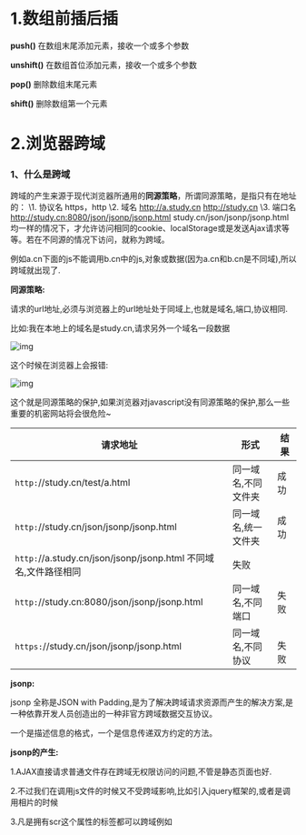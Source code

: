 # 1.数组前插后插

**push()** 在数组末尾添加元素，接收一个或多个参数  

 **unshift()** 在数组首位添加元素，接收一个或多个参数  

 **pop()** 删除数组末尾元素  

 **shift()** 删除数组第一个元素  



# 2.浏览器跨域

### 1、什么是跨域
跨域的产生来源于现代浏览器所通用的**同源策略**，所谓同源策略，是指只有在地址的： 
\1. 协议名 https，http
\2. 域名   http://a.study.cn    http://study.cn
\3. 端口名  http://study.cn:8080/json/jsonp/jsonp.html      study.cn/json/jsonp/jsonp.html
均一样的情况下，才允许访问相同的cookie、localStorage或是发送Ajax请求等等。若在不同源的情况下访问，就称为跨域。

例如a.cn下面的js不能调用b.cn中的js,对象或数据(因为a.cn和b.cn是不同域),所以跨域就出现了.

**同源策略:**

请求的url地址,必须与浏览器上的url地址处于同域上,也就是域名,端口,协议相同.

比如:我在本地上的域名是study.cn,请求另外一个域名一段数据

![img](https://images2015.cnblogs.com/blog/825922/201510/825922-20151028230107904-1333387603.png)

这个时候在浏览器上会报错:

![img](https://images2015.cnblogs.com/blog/825922/201510/825922-20151028230247091-934044692.png)

这个就是同源策略的保护,如果浏览器对javascript没有同源策略的保护,那么一些重要的机密网站将会很危险~




|请求地址 |形式  |    结果|
|--|--|--|
|``http:``//study.cn/test/a.html  |    同一域名,不同文件夹|  成功|
|``http:``//study.cn/json/jsonp/jsonp.html |  同一域名,统一文件夹 | 成功|
|``http:``//a.study.cn/json/jsonp/jsonp.html  不同域名,文件路径相同 |失败|
|``http:``//study.cn:8080/json/jsonp/jsonp.html |同一域名,不同端口 |   失败|
|``https:``//study.cn/json/jsonp/jsonp.html |  同一域名,不同协议　|　 失败|

**jsonp:**

jsonp 全称是JSON with Padding,是为了解决跨域请求资源而产生的解决方案,是一种依靠开发人员创造出的一种非官方跨域数据交互协议。

一个是描述信息的格式，一个是信息传递双方约定的方法。

**jsonp的产生:**

1.AJAX直接请求普通文件存在跨域无权限访问的问题,不管是静态页面也好.

2.不过我们在调用js文件的时候又不受跨域影响,比如引入jquery框架的,或者是调用相片的时候

3.凡是拥有scr这个属性的标签都可以跨域例如<script><img><iframe>

4.如果想通过纯web端跨域访问数据只有一种可能,那就是把远程服务器上的数据装进js格式的文件里.

5.而json又是一个轻量级的数据格式,还被js原生支持

6.为了便于客户端使用数据，逐渐形成了一种非正式传输协议，人们把它称作JSONP，该协议的一个要点就是允许用户传递一个callback 参数给服务端，

demo1:**基于script标签实现跨域**
demo2: **基于script标签实现跨域**
demo3:  **基于jquery跨域**
	要点就是 :通过修改document.domain来跨子域
demo4: **通过iframe来跨子域**

链接地址：https://www.cnblogs.com/liubingyjui/p/10804785.html









# 3.深拷贝浅拷贝

深复制和浅复制只针对像 Object, Array 这样的复杂对象的。简单来说，浅复制只复制一层对象的属性，而深复制则递归复制了所有层级。

如何区分深拷贝与浅拷贝，简单点来说，就是假设B复制了A，当修改A时，如果B也跟着变了，说明这是浅拷贝，拿人手短，如果B没变，那就是深拷贝

# 4.判断数据类型

### 1: typeof

返回数据类型，包含这7种： number、boolean、symbol、string、object、undefined、function。

typeof null  返回类型错误，返回object

引用类型，除了function返回function类型外，其他均返回object。

其中，null 有属于自己的数据类型 Null ， 引用类型中的 数组、日期、正则 也都有属于自己的具体类型，而 typeof 对于这些类型的处理，只返回了处于其原型链最顶端的 Object 类型，没有错，但不是我们想要的结果。

### 2：toString （最完美）

toString() 是 Object 的原型方法，调用该方法，默认返回当前对象的 [[Class]] 。这是一个内部属性，其格式为 [object Xxx] ，其中 Xxx 就是对象的类型。

对于 Object 对象，直接调用 toString() 就能返回 [object Object] 。而对于其他对象，则需要通过 call / apply 来调用才能返回正确的类型信息。

```
Object.prototype.toString.call('') ;   // [object String]
Object.prototype.toString.call(1) ;    // [object Number]
Object.prototype.toString.call(true) ; // [object Boolean]
Object.prototype.toString.call(Symbol()); //[object Symbol]
Object.prototype.toString.call(undefined) ; // [object Undefined]
Object.prototype.toString.call(null) ; // [object Null]
Object.prototype.toString.call(new Function()) ; // [object Function]
Object.prototype.toString.call(new Date()) ; // [object Date]
Object.prototype.toString.call([]) ; // [object Array]
Object.prototype.toString.call(new RegExp()) ; // [object RegExp]
Object.prototype.toString.call(new Error()) ; // [object Error]
Object.prototype.toString.call(document) ; // [object HTMLDocument]
Object.prototype.toString.call(window) ; //[object global] window 是全局对象 global 的引用
```

### 3：constructor

constructor是原型prototype的一个属性，当函数被定义时候，js引擎会为函数添加原型prototype，并且这个prototype中constructor属性指向函数引用， 因此重写prototype会丢失原来的constructor。

缺陷：

1：null 和 undefined 无constructor，这种方法判断不了。

2：还有，如果自定义对象，开发者重写prototype之后，原有的constructor会丢失，因此，为了规范开发，在重写对象原型时一般都需要重新给 constructor 赋值，以保证对象实例的类型不被篡改。

![img](https://img2018.cnblogs.com/blog/1334093/201904/1334093-20190422154822998-1507326377.png)

### 4：instanceof

instanceof 是用来判断 A 是否为 B 的实例，表达式为：A instanceof B，如果 A 是 B 的实例，则返回 true,否则返回 false。 在这里需要特别注意的是：**instanceof 检测的是原型**，

![img](https://img2018.cnblogs.com/blog/1334093/201904/1334093-20190422160537795-2137053556.png)

 

**由上图可以看出[]的原型指向Array.prototype，间接指向Object.prototype, 因此 [] instanceof Array 返回true， [] instanceof Object 也返回true。**

**instanceof 只能用来判断两个对象是否属于实例关系**， 而不能判断一个对象实例具体属于哪种类型。





# 5. promise

Promise是异步编程的一种解决方案，比传统的回调函数和事件更合理和强大。

所谓Promise，简单来说就是一个容器，里面保存着某个未来才会结束的事情（通常是一个异步操作）。从语法上说，Promise是一个对象，从他可以获取异步操作的消息。

### 特点：

- 对象的状态不受外界影响。Promise对象代表一个异步操作，有三种状态：pending（进行中）、fulfilled（已成功）和rejected（以失败）。只有异步操作的结果可以决定当前是哪一种状态，任何其他操作都无法改变这个状态。这也是Promise这个名字的由来。
- 一旦状态改变，就不会再变，任何时候都是可以得到这个结果的。Promise对象的状态改变只有两种可能：*从pending变为fulfilled和从pending变为rejected。只要这两种情况发生，状态就会凝固，不会再变了。再对Promise对象添加回调函数也会立即得到这个结果。

有了Promise对象，就可以将异步操作以同步操作的流程表达出来。

### 缺点：

首先无法取消Promise，一旦新建他就会立即执行，无法中途取消。其次，如果不设置回调函数，Promise内部跑出的错误无法反应到外部。当pending的时候，无法知道进展到了哪一步。

●什么是Promise

●传统的回调式异步操作有什么缺点

（Promise如何解决异步信任问题的）

●Promise中的异步模式有哪些？有什么区别？

●如果向Promise.all()和Promise.race()传递空数组，运行结果会有什么不同？

●如何确保一个变量是可信任的Promise（Promise.resolve方法传入不同值的不同处理有哪些）

●Promise是如何捕获异常的？与传统的try/catch相比有什么优势？

### 5.1 什么是Promise

*所谓Promise，简单说就是一个容器，里面保存着某个未来才会结束的事件的结果。从语法上说，Promise 是一个对象，从它可以获取异步操作的消息。Promise 提供统一的 API，各种异步操作都可以用同样的方法进行处理，让开发者不用再关注于时序和底层的结果。Promise的状态具有不受外界影响和不可逆两个特点。*

### 5.2 传统的回调式异步操作有什么缺点（Promise如何解决异步信任问题的）

传统的回调有五大信任问题：

1. 调用回调太早
2. 调用回调过晚（或没有被调用）
3. 调用回调次数过少或过多
4. 未能传递所需的环境和参数
5. 吞掉可能出现的错误和异常

#### Promise的解决办法：

1.调用回调过早

对于Promise来说，即使是立即完成的Promise也无法被同步观察到，也就是说一个Promise调用then()的时候，即使这个Promise已经决议了，提供给then的回调也总会被异步调用。

2.调用回调过晚（或没有被调用）

对于一个Promise对象注册的每一个观察回调都是相对独立、互不干预的。而Promise对象调用resolve()和reject()时，每个注册的观察回调也都会被自动调度。所以这些观察回调的任意一个都无法影响或延误对其他回调的调用。

此外，关于回调未调用。正常情况下，没有任何东西可以阻止Promise向你通知它的决议，即使你的JavaScript代码报错了，一会通过异常回调来捕获到。如果Promise永远不被决议的话，Promise本身已提供了竞态的抽象机制来作为解决方案。

3.调用回调次数过少或过多

Promise的定义方式使得它只能被决议一次。即使代码中出现多次决议，这个Promise也会接受第一次决议，并会忽略掉其他任何后续调用。所以任何通过then()注册的回调只会被调用一次。

4.未能传递所需的环境和参数

凡是被决议的值都会传递到观察回调中，如果没有显示的决议值也会传递一个undefined给观察回调。需要注意的是，Promise只允许传一个决议值，其他值将会被默默忽略掉。

5.吞掉可能出现的错误和异常

如果在创建Promise时，存在JavaScript代码错误，会直接导致该Promise的拒绝决议，那么你可以通过reject()来捕获异常，代码中的任何异常都不会吞掉。

以上的回答十分的啰嗦，但是如果上面的五点你都能记住的话，你会了解很多关于Promise的细节问题，也会应对一些面试官的追问，如Promise的then()会不会被重复调用 等。

### 5.2 Promise中的异步模式有哪些？有什么区别？

好吧，这个问题可能会把面试者问懵……可以考虑另一种问法，或者直接进入下一个问题，说一说Promise.all()和Promise.race()的区别。因为ES6中的Promise中只有这两个模式all和race，其他的如first、any、last等都是其他Promise库提供的。

回到问题本身，

#### Promise.all()和Promise.race()的区别

all会将传入的数组中的所有promise全部决议以后，将决议值以数组的形式传入到观察回调中，任何一个promise决议为拒绝，那么就会调用拒绝回调。

race会将传入的数组中的所有promise中第一个决议的决议值传递给观察回调，即使决议结果是拒绝。

### 5.3 如果向Promise.all()和Promise.race()传递空数组，运行结果会有什么不同？

all会立即决议，决议结果是fullfilled，值是undefined

race会永远都不决议，程序卡住……

### 5.4 如何确保一个变量是可信任的Promise（Promise.resolve方法传入不同值的不同处理有哪些）

可以通过Promise.resolve()方法对不确定的值进行Promise化，返回一个Promise对象。

如果是一个立即值，如一个普通变量，那么该Promise会立即决议为成功。

如果是一个Promise值，那么会将该Promise直接返回赋值给这个Promise，不会有额外开销。

如果是一个类Promise值， 比如其中含有名称为then的成员变量，那么会将then展开形成一个新的Promise对象。

### 5.5 Promise是如何捕获异常的？与传统的try/catch相比有什么优势？

传统的try/catch捕获异常方式是无法捕获异步的异常的。

而对于Promise对象来说，构造Promise实例时的代码如果出错，则会被认为是一个拒绝的决议，并会向观察回调中传递异常信息。所以即使是一个异步的请求，Promise也是可以捕获异常的。此外，Promise还可以通过catch回调来捕获回调中的异常。

### 5.6 总结

Promise是一个不错异步操作解决方案，他解决了传统的通过回调和事件来解决异步操作的诸多问题，如“竞争”，回调信任度低的问题。ES6中也提供了标准的Promise供大家使用。

### 5.7 Promise 中的 then

- promise的then中默认返回一个promise实例
- 当then中没有return时返回的是undefined
- 当then中return的对象或者基本类型等非new Promise实例时，对下一个进程then是同时执行的

- 当then中return的是一个new Promise或者Promise.resolve()等实例时，对下一个进程then时队列顺序执行的

- 在node项目中，多少情况下都是以函数导出导入方式使用Promise【尤其是路由层和数据层】，此时一定要对函数return才有效

# 6. vue双向绑定









# 7. 箭头函数及与普通函数的区别

**箭头函数：**

```
let fun = () => {
    console.log('abc');
}
```

**普通函数：**

```
function fun() {
    console.log('abc');
}
```

箭头函数相当于匿名函数，并且简化了函数定义。箭头函数有两种格式，一种只包含一个表达式，连{ ... }和return都省略掉了。还有一种可以包含多条语句，这时候就不能省略{ ... }和return。

### 箭头函数是匿名函数，不能作为构造函数，不能使用new

```
let FunConstructor = () => {
    console.log('lll');
}
```

### 箭头函数不绑定arguments，要用rest参数...解决

```
function A(a){
  console.log(arguments);
}
A(1,2,3,4,5,8);  //  [1, 2, 3, 4, 5, 8, callee: ƒ, Symbol(Symbol.iterator): ƒ]


let B = (b)=>{
  console.log(arguments);
}
B(2,92,32,32);   // Uncaught ReferenceError: arguments is not defined


let C = (...c) => {
  console.log(c);
}
C(3,82,32,11323);  // [3, 82, 32, 11323]
```

### 箭头函数不绑定this，会捕获其所在的上下文的this值，作为自己的this值

```
var obj = {
  a: 10,
  b: () => {
    console.log(this.a); // undefined
    console.log(this); // Window {postMessage: ƒ, blur: ƒ, focus: ƒ, close: ƒ, frames: Window, …}
  },
  c: function() {
    console.log(this.a); // 10
    console.log(this); // {a: 10, b: ƒ, c: ƒ}
  }
}
obj.b(); 
obj.c();
```

```
var obj = {
  a: 10,
  b: function(){
    console.log(this.a); //10
  },
  c: function() {
     return ()=>{
           console.log(this.a); //10
     }
  }
}
obj.b(); 
obj.c()();
```

### 箭头函数通过 call() 或  apply() 方法调用一个函数时，只传入了一个参数，对 this 并没有影响。


```
let obj2 = {
    a: 10,
    b: function(n) {
        let f = (n) => n + this.a;
        return f(n);
    },
    c: function(n) {
        let f = (n) => n + this.a;
        let m = {
            a: 20
        };
        return f.call(m,n);
    }
};
console.log(obj2.b(1));  // 11
console.log(obj2.c(1)); // 11
```

### 箭头函数没有原型属性

```
var a = ()=>{
  return 1;
}

function b(){
  return 2;
}

console.log(a.prototype);  // undefined
console.log(b.prototype);   // {constructor: ƒ}
```
**箭头函数不能当做Generator函数,不能使用yield关键字**

## 总结

- 箭头函数的 this 永远指向其上下文的  this ，任何方法都改变不了其指向，如 call() ,  bind() , apply() 
- 普通函数的this指向调用它的那个对象



# 8. 前后端交互

# 9. es6新特性

# 10. 浏览器缓存机制

# 11. ajax

# 12. 同步异步

# 13. js闭包和作用域

# 14. 单线程和多线程



